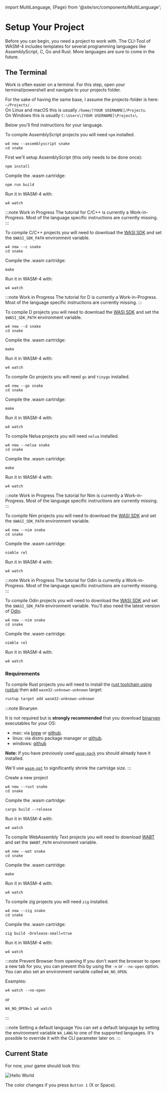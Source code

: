 import MultiLanguage, {Page} from '@site/src/components/MultiLanguage';


# Setup Your Project

Before you can begin, you need a project to work with. The CLI-Tool of WASM-4 includes templates for several programming languages like AssemblyScript, C, Go and Rust. More languages are sure to come in the future.

## The Terminal

Work is often easier on a terminal. For this step, open your terminal/powershell and navigate to your projects folder.

For the sake of having the same base, I assume the projects-folder is here: `~/Projects/`.  
On Linux and macOS this is usually `/home/[YOUR USERNAME]/Projects`.  
On Windows this is usually `C:\Users\[YOUR USERNAME]\Projects\`.

Below you'll find instructions for your language.

<MultiLanguage>

<Page value="assemblyscript">

To compile AssemblyScript projects you will need `npm` installed.

```shell
w4 new --assemblyscript snake
cd snake
```

First we'll setup AssemblyScript (this only needs to be done once):

```shell
npm install
```

Compile the .wasm cartridge:

```shell
npm run build
```

Run it in WASM-4 with:

```shell
w4 watch
```
</Page>

<Page value="c">

:::note Work in Progress
The tutorial for C/C++ is currently a Work-in-Progress. Most of the language specific instructions are currently missing.
:::

To compile C/C++ projects you will need to download the [WASI SDK](https://github.com/WebAssembly/wasi-sdk) and set the `$WASI_SDK_PATH` environment variable.

```shell
w4 new --c snake
cd snake
```

Compile the .wasm cartridge:

```shell
make
```

Run it in WASM-4 with:

```shell
w4 watch
```

</Page>

<Page value="d">

:::note Work in Progress
The tutorial for D is currently a Work-in-Progress. Most of the language specific instructions are currently missing.
:::

To compile D projects you will need to download the [WASI SDK](https://github.com/WebAssembly/wasi-sdk) and set the `$WASI_SDK_PATH` environment variable.

```shell
w4 new --d snake
cd snake
```

Compile the .wasm cartridge:

```shell
make
```

Run it in WASM-4 with:

```shell
w4 watch
```

</Page>

<Page value="go">

To compile Go projects you will need `go` and `tinygo` installed.

```shell
w4 new --go snake
cd snake
```

Compile the .wasm cartridge:

```shell
make
```

Run it in WASM-4 with:

```shell
w4 watch
```

</Page>

<Page value="nelua">

To compile Nelua projects you will need `nelua` installed.

```shell
w4 new --nelua snake
cd snake
```

Compile the .wasm cartridge:

```shell
make
```

Run it in WASM-4 with:

```shell
w4 watch
```

</Page>

<Page value="nim">

:::note Work in Progress
The tutorial for Nim is currently a Work-in-Progress. Most of the language specific instructions are currently missing.
:::

To compile Nim projects you will need to download the [WASI SDK](https://github.com/WebAssembly/wasi-sdk) and set the `$WASI_SDK_PATH` environment variable.

```shell
w4 new --nim snake
cd snake
```

Compile the .wasm cartridge:

```shell
nimble rel
```

Run it in WASM-4 with:

```shell
w4 watch
```

</Page>

<Page value="odin">

:::note Work in Progress
The tutorial for Odin is currently a Work-in-Progress. Most of the language specific instructions are currently missing.
:::

To compile Odin projects you will need to download the [WASI SDK](https://github.com/WebAssembly/wasi-sdk) and set the `$WASI_SDK_PATH` environment variable. You'll also need the latest version of [Odin](https://https://github.com/odin-lang/Odin).

```shell
w4 new --nim snake
cd snake
```

Compile the .wasm cartridge:

```shell
nimble rel
```

Run it in WASM-4 with:

```shell
w4 watch
```

</Page>

<Page value="rust">

### Requirements

To compile Rust projects you will need to install the [rust toolchain using rustup](https://www.rust-lang.org/tools/install) then add `wasm32-unknown-unknown` target:

```bash
rustup target add wasm32-unknown-unknown
```

:::note Binaryen

It is not required but is **strongly recommended** that you download [binaryen](https://github.com/WebAssembly/binaryen) executables for your OS:

- mac: via [brew](https://brew.sh/) or [github](https://github.com/WebAssembly/binaryen/releases).
- linux: via distro package manager or [github](https://github.com/WebAssembly/binaryen/releases).
- windows: [github](https://github.com/WebAssembly/binaryen/releases)

**Note:** If you have previously used [`wasm-pack`](https://github.com/rustwasm/wasm-pack) you should already have it installed.

We'll use [`wasm-opt`](https://github.com/WebAssembly/binaryen#wasm-opt) to significantly shrink the cartridge size.
:::

Create a new project 

```shell
w4 new --rust snake
cd snake
```

Compile the .wasm cartridge:

```shell
cargo build --release
```

Run it in WASM-4 with:

```shell
w4 watch
```

</Page>

<Page value="wat">

To compile WebAssembly Text projects you will need to download [WABT](https://github.com/WebAssembly/wabt) and set the `$WABT_PATH` environment variable.

```shell
w4 new --wat snake
cd snake
```

Compile the .wasm cartridge:

```shell
make
```

Run it in WASM-4 with:

```shell
w4 watch
```

</Page>

<Page value="zig">

To compile zig projects you will need `zig` installed.

```shell
w4 new --zig snake
cd snake
```

Compile the .wasm cartridge:

```shell
zig build -Drelease-small=true
```

Run it in WASM-4 with:

```shell
w4 watch
```

</Page>

</MultiLanguage>

:::note Prevent Browser from opening
If you don't want the browser to open a new tab for you, you can prevent this by using the `-n` or `--no-open` option. You can also set an environment variable called `W4_NO_OPEN`.

Examples:
```shell
w4 watch --no-open
```
or
```shell
W4_NO_OPEN=1 w4 watch
```
:::

:::note Setting a default language
You can set a default language by setting the environment variable `W4_LANG` to one of the supported languages.
It's possible to override it with the CLI parameter later on.
:::

## Current State

For now, your game should look this:

![Hello World](images/helloworld.webp)

The color changes if you press `Button 1` (X or Space).
